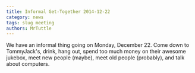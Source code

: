 ```yaml
---
title: Informal Get-Together 2014-12-22
category: news
tags: slug meeting
authors: MrTuttle
---
```


We have an informal thing going on Monday, December 22. Come down to TommyJack's, drink, hang out, spend too much money on their awesome jukebox, meet new people (maybe), meet old people (probably), and talk about computers.
